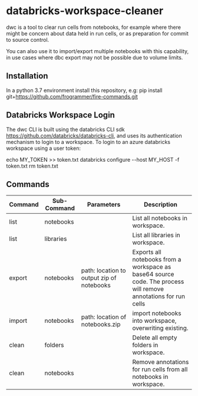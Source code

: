 # databricks-workspace-cleaner

dwc is a tool to clear run cells from notebooks, for example where there might be concern about data held in run cells, or as preparation for commit to source control.

You can also use it to import/export multiple notebooks with this capability, in use cases where dbc export may not be possible due to volume limits.

## Installation

In a python 3.7 environment install this repository, e.g:
pip install git+https://github.com/frogrammer/fire-commands.git

## Databricks Workspace Login

The dwc CLI is built using the databricks CLI sdk https://github.com/databricks/databricks-cli, and uses its authentication mechanism to login to a workspace.
To login to an azure databricks workspace using a user token:

echo MY_TOKEN >> token.txt
databricks configure --host MY_HOST -f token.txt
rm token.txt 

## Commands
|Command|Sub-Command|Parameters|Description|
|--------|---------|--------|--------|
|list|notebooks||List all notebooks in workspace.|
|list|libraries||List all libraries in workspace.|
|export|notebooks|path: location to output zip of notebooks|Exports all notebooks from a workspace as base64 source code. The process will remove annotations for run cells|
|import|notebooks|path: location of notebooks.zip|import notebooks into workspace, overwriting existing.|
|clean|folders||Delete all empty folders in workspace.|
|clean|notebooks||Remove annotations for run cells from all notebooks in workspace.|